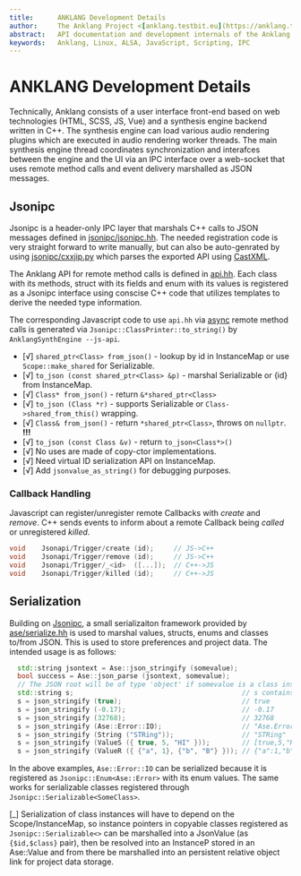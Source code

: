 ```yaml
---
title:      ANKLANG Development Details
author:     The Anklang Project <[anklang.testbit.eu](https://anklang.testbit.eu/)>
abstract:   API documentation and development internals of the Anklang project.
keywords:   Anklang, Linux, ALSA, JavaScript, Scripting, IPC
---
```


# ANKLANG Development Details

Technically, Anklang consists of a user interface front-end based on web technologies (HTML, SCSS, JS, Vue)
and a synthesis engine backend written in C++.
The synthesis engine can load various audio rendering plugins which are executed in audio rendering worker
threads.
The main synthesis engine thread coordinates synchronization and interafces between the engine and the UI
via an IPC interface over a web-socket that uses remote method calls and event delivery marshalled as JSON messages.

## Jsonipc

Jsonipc is a header-only IPC layer that marshals C++ calls to JSON messages defined in
[jsonipc/jsonipc.hh](https://github.com/tim-janik/anklang/blob/master/jsonipc/jsonipc.hh).
The needed registration code is very straight forward to write manually, but can also be
auto-genrated by using
[jsonipc/cxxjip.py](https://github.com/tim-janik/anklang/blob/master/jsonipc/cxxjip.py) which
parses the exported API using
[CastXML](https://github.com/CastXML/CastXML).

The Anklang API for remote method calls is defined in
[api.hh](https://github.com/tim-janik/anklang/blob/master/ase/api.hh).
Each class with its methods, struct with its fields and enum with its values is registered
as a Jsonipc interface using conscise C++ code that utilizes templates to derive the needed type information.

The corresponding Javascript code to use `api.hh` via
[async](https://developer.mozilla.org/docs/Web/JavaScript/Reference/Statements/async_function)
remote method calls is generated via `Jsonipc::ClassPrinter::to_string()` by
`AnklangSynthEngine --js-api`.

* [√] `shared_ptr<Class> from_json()` - lookup by id in InstanceMap or use `Scope::make_shared` for Serializable.
* [√] `to_json (const shared_ptr<Class> &p)` - marshal Serializable or {id} from InstanceMap.
* [√] `Class* from_json()` - return `&*shared_ptr<Class>`
* [√] `to_json (Class *r)` - supports Serializable or `Class->shared_from_this()` wrapping.
* [√] `Class& from_json()` - return `*shared_ptr<Class>`, throws on `nullptr`. **!!!**
* [√] `to_json (const Class &v)` - return `to_json<Class*>()`
* [√] No uses are made of copy-ctor implementations.
* [√] Need virtual ID serialization API on InstanceMap.
* [√] Add `jsonvalue_as_string()` for debugging purposes.

### Callback Handling

Javascript can register/unregister remote Callbacks with *create* and *remove*.
C++ sends events to inform about a remote Callback being *called* or unregistered *killed*.

```cxx
void 	Jsonapi/Trigger/create (id);     // JS->C++
void 	Jsonapi/Trigger/remove (id);     // JS->C++
void 	Jsonapi/Trigger/_<id>  ([...]);  // C++->JS
void 	Jsonapi/Trigger/killed (id);     // C++->JS
```

## Serialization

Building on [Jsonipc](#jsonipc), a small serializaiton framework provided by
[ase/serialize.hh](https://github.com/tim-janik/anklang/blob/master/ase/serialize.hh)
is used to marshal values, structs, enums and classes to/from JSON.
This is used to store preferences and project data.
The intended usage is as follows:

```cxx
  std::string jsontext = Ase::json_stringify (somevalue);
  bool success = Ase::json_parse (jsontext, somevalue);
  // The JSON root will be of type 'object' if somevalue is a class instance
  std::string s;                                          // s contains:
  s = json_stringify (true);                              // true
  s = json_stringify (-0.17);                             // -0.17
  s = json_stringify (32768);                             // 32768
  s = json_stringify (Ase::Error::IO);                    // "Ase.Error.IO"
  s = json_stringify (String ("STRing"));                 // "STRing"
  s = json_stringify (ValueS ({ true, 5, "HI" }));        // [true,5,"HI"]
  s = json_stringify (ValueR ({ {"a", 1}, {"b", "B"} })); // {"a":1,"b":"B"}
```

In the above examples, `Ase::Error::IO` can be serialized because it is registered as
`Jsonipc::Enum<Ase::Error>` with its enum values. The same works for serializable
classes registered through `Jsonipc::Serializable<SomeClass>`.

[_] Serialization of class instances will have to depend on the Scope/InstanceMap, so
instance pointers in copyable classes registered as `Jsonipc::Serializable<>` can be
marshalled into a JsonValue (as `{$id,$class}` pair), then be resolved into an
InstanceP stored in an Ase::Value and from there be marshalled into an persistent
relative object link for project data storage.
